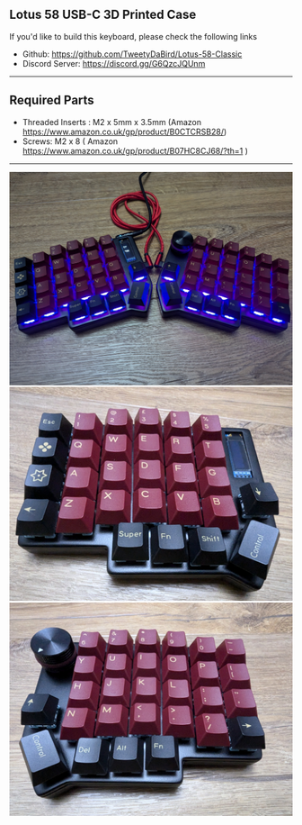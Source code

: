 ## Lotus 58 USB-C 3D Printed Case

If you'd like to build this keyboard, please check the following links
- Github: https://github.com/TweetyDaBird/Lotus-58-Classic
- Discord Server: https://discord.gg/G6QzcJQUnm

---

## Required Parts
- Threaded Inserts : M2 x 5mm x 3.5mm (Amazon https://www.amazon.co.uk/gp/product/B0CTCRSB28/)
- Screws: M2 x 8 ( Amazon https://www.amazon.co.uk/gp/product/B07HC8CJ68/?th=1 )
---

![alt text](https://github.com/alx-uta/Lotus-58-USB-C-Case/blob/main/Gallery/both_sides_led_on.jpg?raw=true)
![alt text](https://github.com/alx-uta/Lotus-58-USB-C-Case/blob/main/Gallery/left_side_screen.jpg?raw=true)
![alt text](https://github.com/alx-uta/Lotus-58-USB-C-Case/blob/main/Gallery/right_side_potentiometer.jpg?raw=true)
